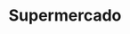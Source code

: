 ---
title: "Supermercado"
url: /ciudad-autonoma-de-buenos-aires/supermercado-avenida-lope-de-vega/
shop: Lebensmittel
---